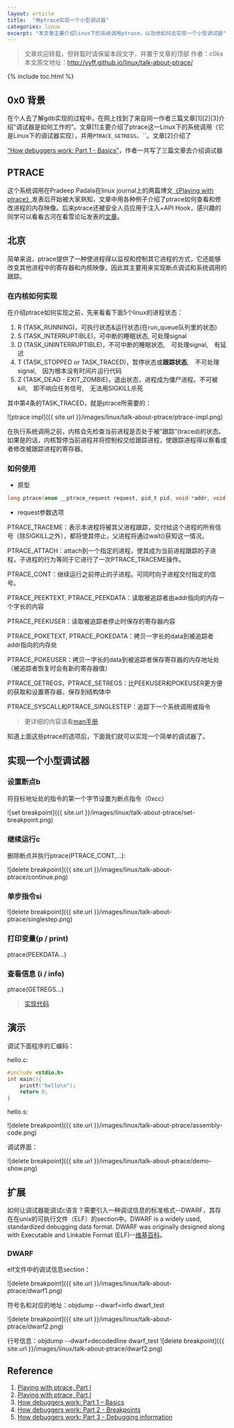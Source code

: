 ```yaml
---
layout: article
title:  "用ptrace实现一个小型调试器"
categories: linux
excerpt: "本文章主要介绍linux下的系统调用ptrace，以及他如何去实现一个小型调试器"
---
```


> 文章欢迎转载，但转载时请保留本段文字，并置于文章的顶部 作者：c0ks 本文原文地址：http://yyff.github.io/linux/talk-about-ptrace/

{% include toc.html %}

## 0x0 背景
在个人去了解gdb实现的过程中，在网上找到了来自同一作者三篇文章[1][2][3]介绍“调试器是如何工作的”。文章[1]主要介绍了ptrace这一Linux下的系统调用（它是Linux下的调试器实现），并用`PTRACE_GETREGS`、``。文章[2]介绍了

[“How debuggers work: Part 1 - Basics”](http://eli.thegreenplace.net/2011/01/23/how-debuggers-work-part-1)，作者一共写了三篇文章去介绍调试器


## PTRACE
这个系统调用在Pradeep Padala在linux journal上的两篇博文[《Playing with ptrace》](http://www.linuxjournal.com/article/6100?page=0,0)发表后开始被大家熟知，文章中用各种例子介绍了ptrace如何查看和修改进程的内存映像。后来ptrace还被安全人员应用于注入+API Hook，感兴趣的同学可以看看古河在看雪论坛发表的[文章](http://bbs.pediy.com/showthread.php?t=141355)。


## 北京

简单来说，ptrace提供了一种使进程得以监视和控制其它进程的方式，它还能够改变其他进程中的寄存器和内核映像，因此其主要用来实现断点调试和系统调用的跟踪。



### 在内核如何实现
在介绍ptrace如何实现之前，先来看看下面5个linux的进程状态：

1. R (TASK_RUNNING)，可执行状态&运行状态(在run_queue队列里的状态)
2. S (TASK_INTERRUPTIBLE)，可中断的睡眠状态, 可处理signal
3. D (TASK_UNINTERRUPTIBLE)，不可中断的睡眠状态,　可处理signal,　有延迟
4. T (TASK_STOPPED or TASK_TRACED)，暂停状态或**跟踪状态**,　不可处理signal,　因为根本没有时间片运行代码
5. Z (TASK_DEAD - EXIT_ZOMBIE)，退出状态，进程成为僵尸进程。不可被kill,　即不响应任务信号,　无法用SIGKILL杀死

其中第4条的TASK_TRACED，就是ptrace所需要的：

![ptrace impl]({{ site.url }}/images/linux/talk-about-ptrace/ptrace-impl.png)

在执行系统调用之前，内核会先检查当前进程是否处于被“跟踪”(traced)的状态。如果是的话，内核暂停当前进程并将控制权交给跟踪进程，使跟踪进程得以察看或者修改被跟踪进程的寄存器。

### 如何使用
* 原型

```c
long ptrace(enum __ptrace_request request, pid_t pid, void *addr, void *data);
```

* request参数选项

PTRACE_TRACEME：表示本进程将被其父进程跟踪，交付给这个进程的所有信号（除SIGKILL之外），都将使其停止，父进程将通过wait()获知这一情况。

PTRACE_ATTACH：attach到一个指定的进程，使其成为当前进程跟踪的子进程，子进程的行为等同于它进行了一次PTRACE_TRACEME操作。

PTRACE_CONT：继续运行之前停止的子进程。可同时向子进程交付指定的信号。

PTRACE_PEEKTEXT, PTRACE_PEEKDATA：读取被追踪者由addr指向的内存一个字长的内容

PTRACE_PEEKUSER：读取被追踪者停止时保存的寄存器内容

PTRACE_POKETEXT, PTRACE_POKEDATA：拷贝一字长的data到被追踪者addr指向的内存处

PTRACE_POKEUSER：拷贝一字长的data到被追踪者保存寄存器的内存地址处（被追踪者恢复时会有新的寄存器值）

PTRACE_GETREGS，PTRACE_SETREGS：比PEEKUSER和POKEUSER更方便的获取和设置寄存器，保存到结构体中

PTRACE_SYSCALL和PTRACE_SINGLESTEP：追踪下一个系统调用或指令

> 更详细的内容请看[man手册](http://man7.org/linux/man-pages/man2/ptrace.2.html)

知道上面这些ptrace的选项后，下面我们就可以实现一个简单的调试器了。

## 实现一个小型调试器
	
### 设置断点b
将目标地址处的指令的第一个字节设置为断点指令（0xcc）

![set breakpoint]({{ site.url }}/images/linux/talk-about-ptrace/set-breakpoint.png)

### 继续运行c
删除断点并执行ptrace(PTRACE_CONT,...):

![delete breakpoint]({{ site.url }}/images/linux/talk-about-ptrace/continue.png)

### 单步指令si

![delete breakpoint]({{ site.url }}/images/linux/talk-about-ptrace/singlestep.png)

### 打印变量(p / print)
ptrace(PEEKDATA…)


### 查看信息 (i / info)
ptrace(GETREGS…)

> [实现代码](https://github.com/yyff/ydb)

## 演示
调试下面程序的汇编码：

hello.c:

```c
#include <stdio.h>
int main(){
	printf("hello\n");
	return 0;
}
```
hello.s:

![delete breakpoint]({{ site.url }}/images/linux/talk-about-ptrace/assembly-code.png)

调试界面：

![delete breakpoint]({{ site.url }}/images/linux/talk-about-ptrace/demo-show.png)


## 扩展
如何让调试器能调试c语言？需要引入一种调试信息的标准格式--DWARF，其存在在unix的可执行文件（ELF）的section中。DWARF is a widely used, standardized debugging data format. DWARF was originally designed along with Executable and Linkable Format (ELF)--[维基百科](https://en.wikipedia.org/wiki/Dwarf)。

### DWARF
elf文件中的调试信息section：

![delete breakpoint]({{ site.url }}/images/linux/talk-about-ptrace/dwarf1.png)

符号名和对应的地址：objdump --dwarf=info dwarf_test

![delete breakpoint]({{ site.url }}/images/linux/talk-about-ptrace/dwarf2.png)

行号信息：objdump --dwarf=decodedline dwarf_test
![delete breakpoint]({{ site.url }}/images/linux/talk-about-ptrace/dwarf2.png)

## Reference

1. [Playing with ptrace, Part I](http://www.linuxjournal.com/article/6100?page=0,0)
2. [Playing with ptrace, Part I](http://www.linuxjournal.com/article/6210)
3. [How debuggers work: Part 1 – Basics](http://eli.thegreenplace.net/2011/01/23/how-debuggers-work-part-1)
4. [How debuggers work: Part 2 - Breakpoints](http://eli.thegreenplace.net/2011/01/27/how-debuggers-work-part-2-breakpoints)
5. [How debuggers work: Part 3 - Debugging information](http://eli.thegreenplace.net/2011/02/07/how-debuggers-work-part-3-debugging-information)


